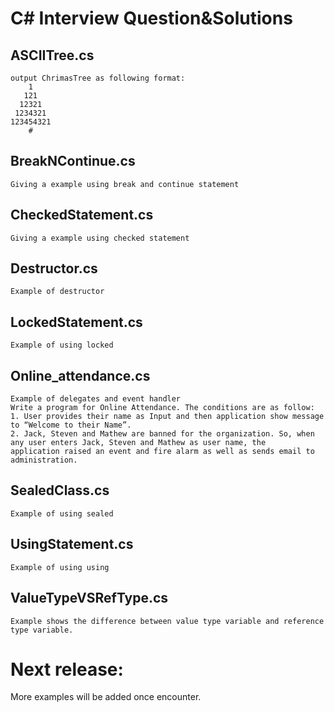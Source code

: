 # C# Interview Question&Solutions

## ASCIITree.cs
<!-- language:console -->

    output ChrimasTree as following format:
        1
       121
      12321
     1234321
    123454321
        #
## BreakNContinue.cs
<!-- language:console -->

    Giving a example using break and continue statement

## CheckedStatement.cs
<!-- language:console -->

    Giving a example using checked statement
    
## Destructor.cs
<!-- language:console -->

    Example of destructor

## LockedStatement.cs
<!-- language:console -->

    Example of using locked

## Online_attendance.cs
<!-- language:console -->
    
    Example of delegates and event handler
    Write a program for Online Attendance. The conditions are as follow:
    1. User provides their name as Input and then application show message to “Welcome to their Name”.
    2. Jack, Steven and Mathew are banned for the organization. So, when any user enters Jack, Steven and Mathew as user name, the     application raised an event and fire alarm as well as sends email to administration.

## SealedClass.cs
<!-- language:console -->

    Example of using sealed
    
## UsingStatement.cs
<!-- language:console -->

    Example of using using
    
## ValueTypeVSRefType.cs
<!-- language:console -->

    Example shows the difference between value type variable and reference type variable.
    
# Next release:
More examples will be added once encounter.
